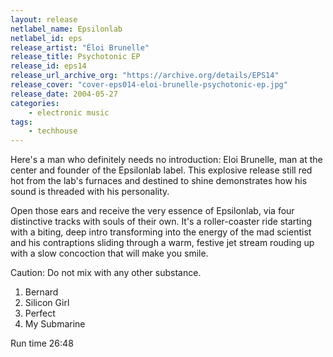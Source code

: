 ```yaml
---
layout: release
netlabel_name: Epsilonlab
netlabel_id: eps
release_artist: "Éloi Brunelle"
release_title: Psychotonic EP
release_id: eps14
release_url_archive_org: "https://archive.org/details/EPS14"
release_cover: "cover-eps014-eloi-brunelle-psychotonic-ep.jpg"
release_date: 2004-05-27
categories:
    - electronic music
tags:
    - techhouse
---
```

Here's a man who definitely needs no introduction: Eloi Brunelle, man at the center and founder of the Epsilonlab label. This explosive release still red hot from the lab's furnaces and destined to shine demonstrates how his sound is threaded with his personality.

Open those ears and receive the very essence of Epsilonlab, via four distinctive tracks with souls of their own. It's a roller-coaster ride starting with a biting, deep intro transforming into the energy of the mad scientist and his contraptions sliding through a warm, festive jet stream rouding up with a slow concoction that will make you smile.

Caution: Do not mix with any other substance.

1. Bernard
2. Silicon Girl
3. Perfect
4. My Submarine

Run time 26:48

